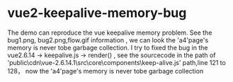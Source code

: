 # vue2-keepalive-memory-bug
The demo can reproduce the vue keepalive memory problem.
See the bug1.png, bug2.png,flow.gif information , we can look the 'a4'page's memory is never tobe garbage collection.
I try to fixed the bug in the vue2.6.14 -> keepalive.js -> render() , see the sourcecode in the path of 'public\cdn\vue-2.6.14.1\src\core\components\keep-alive.js' path,line 121 to 128， now the 'a4'page's memory is never tobe garbage collection
